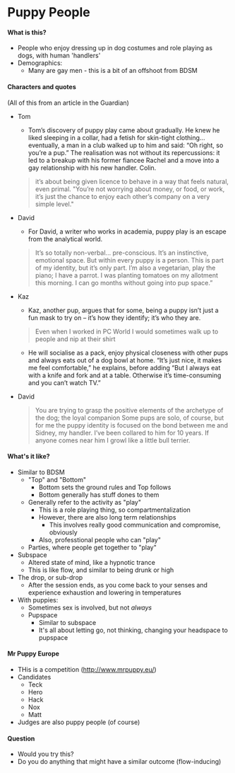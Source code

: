 Puppy People
===

#### What is this?
* People who enjoy dressing up in dog costumes and role playing as dogs, with human 'handlers'
* Demographics:
    * Many are gay men - this is a bit of an offshoot from BDSM

#### Characters and quotes
(All of this from an article in the Guardian)
* Tom
    * Tom’s discovery of puppy play came about gradually. He knew he liked sleeping in a collar, had a fetish for skin-tight clothing... eventually, a man in a club walked up to him and said: “Oh right, so you’re a pup.” The realisation was not without its repercussions: it led to a breakup with his former fiancee Rachel and a move into a gay relationship with his new handler. Colin.
    >  it’s about being given licence to behave in a way that feels natural, even primal. "You’re not worrying about money, or food, or work, it’s just the chance to enjoy each other’s company on a very simple level."

* David
    * For David, a writer who works in academia, puppy play is an escape from the analytical world.
    > It’s so totally non-verbal... pre-conscious. It’s an instinctive, emotional space. But within every puppy is a person. This is part of my identity, but it’s only part. I’m also a vegetarian, play the piano; I have a parrot. I was planting tomatoes on my allotment this morning. I can go months without going into pup space.”

* Kaz
    * Kaz, another pup, argues that for some, being a puppy isn’t just a fun mask to try on – it’s how they identify; it’s who they are. 
    > Even when I worked in PC World I would sometimes walk up to people and nip at their shirt
    * He will socialise as a pack, enjoy physical closeness with other pups and always eats out of a dog bowl at home. “It’s just nice, it makes me feel comfortable,” he explains, before adding “But I always eat with a knife and fork and at a table. Otherwise it’s time-consuming and you can’t watch TV.”

* David
    > You are trying to grasp the positive elements of the archetype of the dog; the loyal companion
    > Some pups are solo, of course, but for me the puppy identity is focused on the bond between me and Sidney, my handler. I’ve been collared to him for 10 years. If anyone comes near him I growl like a little bull terrier.

#### What's it like?
* Similar to BDSM
    * "Top" and "Bottom"
        * Bottom sets the ground rules and Top follows
        * Bottom generally has stuff dones to them
    * Generally refer to the activity as "play"
        * This is a role playing thing, so compartmentalization
        * However, there are also long term relationships
            * This involves really good communication and compromise, obviously
        * Also, professtional people who can "play"
    * Parties, where people get together to "play"
* Subspace
    * Altered state of mind, like a hypnotic trance 
    * This is like flow, and similar to being drunk or high
* The drop, or sub-drop
    * After the session ends, as you come back to your senses and experience exhaustion and lowering in temperatures
* With puppies:
    * Sometimes sex is involved, but not _always_
    * Pupspace
        * Similar to subspace
        * It's all about letting go, not thinking, changing your headspace to pupspace


#### Mr Puppy Europe
* THis is a competition (http://www.mrpuppy.eu/) 
* Candidates
    * Teck
    * Hero
    * Hack
    * Nox
    * Matt
* Judges are also puppy people (of course)


#### Question
* Would you try this?
* Do you do anything that might have a similar outcome (flow-inducing)
